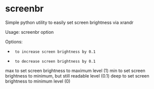 # screenbr
Simple python utility to easily set screen brightness via xrandr

Usage:  screenbr option 

Options:
   +      to increase screen brightness by 0.1
   -      to decrease screen brightness by 0.1
   max    to set screen brightness to maximum level (1)
   min    to set screen brightness to minimum, but still readable level (0.1)
   deep   to set screen brightness to minimum level (0)
